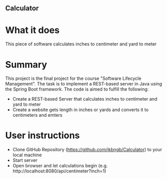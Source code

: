 ## Calculator

# What it does
This piece of software calculates inches to centimeter and yard to meter

# Summary
This project is the final project for the course "Software Lifecycle Management". The task is to implement a REST-based server in Java using the Spring Boot framework. The code is aimed to fulfill the following:

* Create a REST-based Server that calculates inches to centimeter and yard to meter
* Create a website gets length in inches or yards and converts it to centimeters and emters

# User instructions
* Clone GitHub Repository (https://github.com/jkbngb/Calculator) to your local machine
* Start server
* Open browser and let calculations begin (e.g. http://localhost:8080/api/centimeter?inch=1)
